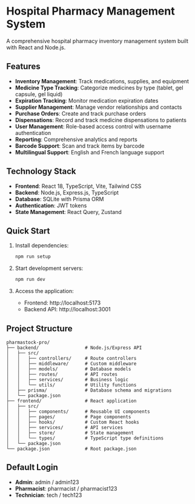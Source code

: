 # Hospital Pharmacy Management System

A comprehensive hospital pharmacy inventory management system built with React and Node.js.

## Features

- **Inventory Management**: Track medications, supplies, and equipment
- **Medicine Type Tracking**: Categorize medicines by type (tablet, gel capsule, gel liquid)
- **Expiration Tracking**: Monitor medication expiration dates
- **Supplier Management**: Manage vendor relationships and contacts
- **Purchase Orders**: Create and track purchase orders
- **Dispensations**: Record and track medicine dispensations to patients
- **User Management**: Role-based access control with username authentication
- **Reporting**: Comprehensive analytics and reports
- **Barcode Support**: Scan and track items by barcode
- **Multilingual Support**: English and French language support

## Technology Stack

- **Frontend**: React 18, TypeScript, Vite, Tailwind CSS
- **Backend**: Node.js, Express.js, TypeScript
- **Database**: SQLite with Prisma ORM
- **Authentication**: JWT tokens
- **State Management**: React Query, Zustand

## Quick Start

1. Install dependencies:
   ```bash
   npm run setup
   ```

2. Start development servers:
   ```bash
   npm run dev
   ```

3. Access the application:
   - Frontend: http://localhost:5173
   - Backend API: http://localhost:3001

## Project Structure

```
pharmastock-pro/
├── backend/                 # Node.js/Express API
│   ├── src/
│   │   ├── controllers/     # Route controllers
│   │   ├── middleware/      # Custom middleware
│   │   ├── models/          # Database models
│   │   ├── routes/          # API routes
│   │   ├── services/        # Business logic
│   │   └── utils/           # Utility functions
│   ├── prisma/              # Database schema and migrations
│   └── package.json
├── frontend/                # React application
│   ├── src/
│   │   ├── components/      # Reusable UI components
│   │   ├── pages/           # Page components
│   │   ├── hooks/           # Custom React hooks
│   │   ├── services/        # API services
│   │   ├── store/           # State management
│   │   └── types/           # TypeScript type definitions
│   └── package.json
└── package.json             # Root package.json
```

## Default Login

- **Admin**: admin / admin123
- **Pharmacist**: pharmacist / pharmacist123
- **Technician**: tech / tech123
